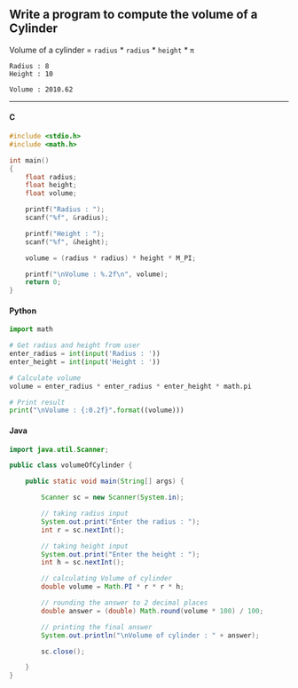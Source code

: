 ## Write a program to compute the volume of a Cylinder

Volume of a cylinder = ` radius ` * ` radius ` * ` height ` * ` π `

```
Radius : 8
Height : 10

Volume : 2010.62
```

---

<CodeBlock slots="heading, code" repeat="3" languages="C, Python, Java" />

#### C

```c
#include <stdio.h>
#include <math.h>

int main()
{
    float radius;
    float height;
    float volume;

    printf("Radius : ");
    scanf("%f", &radius);

    printf("Height : ");
    scanf("%f", &height);

    volume = (radius * radius) * height * M_PI;

    printf("\nVolume : %.2f\n", volume);
    return 0;
}
```

#### Python

```python
import math

# Get radius and height from user
enter_radius = int(input('Radius : '))
enter_height = int(input('Height : '))

# Calculate volume
volume = enter_radius * enter_radius * enter_height * math.pi

# Print result
print("\nVolume : {:0.2f}".format((volume)))
```

#### Java

```java
import java.util.Scanner;

public class volumeOfCylinder {

    public static void main(String[] args) {

        Scanner sc = new Scanner(System.in);

        // taking radius input
        System.out.print("Enter the radius : ");
        int r = sc.nextInt();

        // taking height input
        System.out.print("Enter the height : ");
        int h = sc.nextInt();

        // calculating Volume of cylinder
        double volume = Math.PI * r * r * h;

        // rounding the answer to 2 decimal places
        double answer = (double) Math.round(volume * 100) / 100;

        // printing the final answer
        System.out.println("\nVolume of cylinder : " + answer);

        sc.close();

    }
}
```
